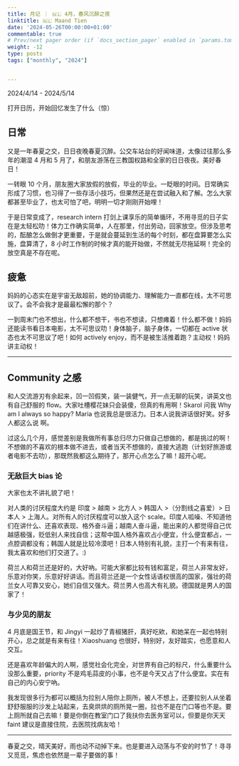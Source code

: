 ```yaml
---
title: 月记 ｜ 🇳🇱 4月，春风沉醉之夜
linktitle: 🇳🇱 Maand Tien
date: '2024-05-26T00:00:00+01:00'
commentable: true
# Prev/next pager order (if `docs_section_pager` enabled in `params.toml`)
weight: -12
type: posts
tags: ["monthly", "2024"]


---
```


2024/4/14 - 2024/5/14

打开日历，开始回忆发生了什么（惊）

<!--more-->

## 日常

又是一年春夏之交，日日夜晚春夏沉醉。公交车站台的好闻味道，太像过往那么多年的潮湿 4 月和 5 月了，和朋友游荡在三教国权路和全家的日日夜夜。美好春日！

一转眼 10 个月，朋友圈大家放假的放假，毕业的毕业。一眨眼的时间。日常确实形成了习惯，也习得了一些存活小技巧，但果然还是在尝试融入和了解。怎么大家都甚至毕业了，也太可怕了吧，明明一切才刚刚开始哩！

于是日常变成了，research intern 打剑上课享乐的简单循环，不用寻觅的日子实在是太轻松叻！体力工作确实简单，人在那里，付出劳动，回家放空。但涉及思考的，酝酿怎么做倒才更重要，于是就会蔓延到生活的每个时刻，都在盘算要怎么实施，盘算清了，8 小时工作制的时候才真的能开始做，不然就无尽拖延啊！完全的放空真是不存在呢。

## 疲惫

妈妈的心态实在是宇宙无敌超前，她的协调能力、理解能力一直都在线，太不可思议了。会不会我才是最最松懈的那个？

一到周末门也不想出，什么都不想干，书也不想读，只想瘫着！什么都不做！妈妈还能读书看日本电影，太不可思议叻！身体脑子，脑子身体，一切都在 active 状态也太不可思议了吧！如何 actively enjoy，而不是被生活推着跑？主动权！妈妈讲主动权！

---

## Community 之感

和人交流游刃有余起来，凹一凹假笑，装一装健气，开一点无聊的玩笑，讲英文也有自己舒服的 flow。大家吐槽樱花妹只会装傻，但真的有用啊！Skarol 问我 Why am I always so happy? Maria 也说我总是很活力。日本人说我讲话很好笑。好多人都这么说 啊。

过这么几个月，感觉差别是我做所有事总归尽力只做自己想做的，都是挑过的啊！不想做的不喜欢的根本做不进去，或者当天不想做的，直接大逃跑（计划好旅游或者电影不去叻），那既然我都这么期待了，那开心点怎么了嘛！超开心呢。

### 无敌巨大 bias 论

大家也太不讲礼貌了吧！

对人类的讨厌程度大约是 印度 > 越南 > 北方人 > 韩国人 >（分割线之喜爱）> 日本人 > 上海人。对所有人的讨厌程度可以放入这个 scale。印度人呱噪、不知道他们在讲什么、还喜欢表现、格外奋斗逼；越南人奋斗逼，能出来的人都觉得自己优越感极强，贬低别人来找自信；这帮中国人格外喜欢占小便宜，什么便宜都占，一点腔调都没有；韩国人就是比较冷漠吧！日本人特别有礼貌，主打一个有来有往，我太喜欢和他们打交道了。:)

荷兰人和荷兰还是好的，大好吶。可能大家都比较有钱和富足，荷兰人非常友好，乐意对你笑，乐意好好讲话。而且荷兰还是一个女性话语权很高的国家，强壮的荷兰女人可靠又安心，她们自信又强大。荷兰男人也高大有礼貌。德国就是男人的国家了！

### 与少见的朋友

4 月底是国王节，和 Jingyi 一起炒了青椒猪肝，真好吃欸，和她呆在一起也特别开心，总之就是有来有往！Xiaoshuang 也很好，特别好，友好踏实，也愿意和人交互。

还是喜欢年龄偏大的人啊，感觉社会化完全，对世界有自己的标尺，什么重要什么没那么重要，priority 不是鸡毛蒜皮的小事，也不是今天又占了什么便宜。实在有自己的内心安宁吶。

我发现很多行为都可以概括为拉别人陪你上厕所，被人不想上，还要拉别人从坐着舒舒服服的沙发上站起来，去臭烘烘的厕所晃一圈，拉也不是在门口等也不是。要上厕所就自己去嘛！要是你倒在教室门口了我扶你去医务室可以，但要是你天天 faint 建议是直接住院，去医院找病友哈！

---

春夏之交，晴天美好，雨也动不动掉下来。也是要进入动荡与不安的时节了！寻寻又觅觅，焦虑也依然是一辈子要做的事！